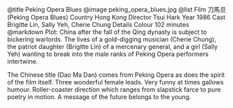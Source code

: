 @title		Peking Opera Blues
@image		peking_opera_blues.jpg
@list
Film		&#20992;&#39340;&#26086; (Peking Opera Blues)
Country		Hong Kong
Director		Tsui Hark
Year		1986
Cast		Brigitte Lin, Sally Yeh, Cherie Chung
Details		Colour 102 minutes
@markdown
Plot: China after the fall of the Qing dynasty is
subject to bickering warlords.  The lives of a gold-digging musician (Cherie Chung), the patriot daughter
(Brigitte Lin) of a mercenary general, and a girl
(Sally Yeh) wanting to break into the male ranks of
Peking Opera performers intertwine.

The Chinese title (Dao Ma Dan) comes from Peking
Opera as does the spirit of the film itself.  Three
wonderful female leads.  Very funny at times gallows
humour.  Roller-coaster direction which ranges from
slapstick farce to pure poetry in motion.  A message
of the future belongs to the young.
